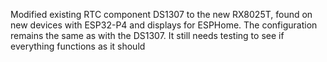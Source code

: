 Modified existing RTC component DS1307 to the new RX8025T, found on new devices with ESP32-P4 and displays for ESPHome. The configuration remains the same as with the DS1307. It still needs testing to see if everything functions as it should
